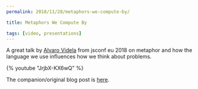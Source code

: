 ```yaml
---
permalink: 2018/11/28/metaphors-we-compute-by/

title: Metaphors We Compute By

tags: [video, presentations]
---
```


A great talk by <a href="https://twitter.com/old_sound">Alvaro Videla</a> from jsconf eu 2018
on metaphor and how the language we use influences how we think about problems.

{% youtube "JrjbX-KX6wQ" %}

The companion/original blog post is <a href="http://alvaro-videla.com/2017/01/metaphors-we-code-by.html">here</a>.

